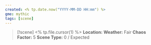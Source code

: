 ```yaml
---
created: <% tp.date.now("YYYY-MM-DD HH:mm") %>
gme: mythic
tags: [scene]
---
```

> [!scene] <% tp.file.cursor(1) %>
> **Location:** 
> **Weather:** Fair
> **Chaos Factor:** 5
> **Scene Type:** 0 / Expected